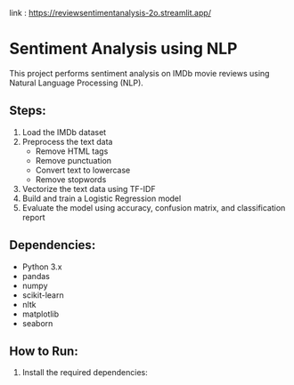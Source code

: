 link : https://reviewsentimentanalysis-2o.streamlit.app/

# Sentiment Analysis using NLP

This project performs sentiment analysis on IMDb movie reviews using Natural Language Processing (NLP).

## Steps:
1. Load the IMDb dataset
2. Preprocess the text data
   - Remove HTML tags
   - Remove punctuation
   - Convert text to lowercase
   - Remove stopwords
3. Vectorize the text data using TF-IDF
4. Build and train a Logistic Regression model
5. Evaluate the model using accuracy, confusion matrix, and classification report

## Dependencies:
- Python 3.x
- pandas
- numpy
- scikit-learn
- nltk
- matplotlib
- seaborn

## How to Run:
1. Install the required dependencies:
